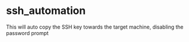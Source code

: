 # ssh_automation
This will auto copy the SSH key towards the target machine, disabling the password prompt 
